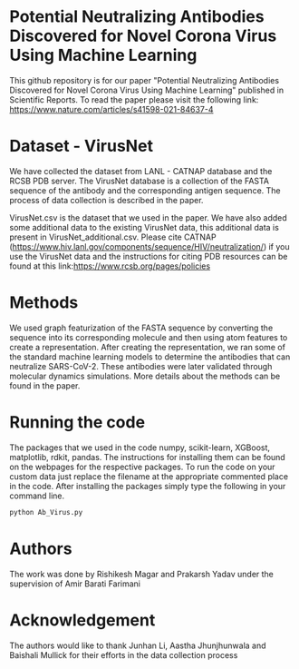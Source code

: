 # Potential Neutralizing Antibodies Discovered for Novel Corona Virus Using Machine Learning
This github repository is for our paper "Potential Neutralizing Antibodies Discovered for Novel Corona Virus Using Machine Learning" published in Scientific Reports. To read the paper please visit the following link: https://www.nature.com/articles/s41598-021-84637-4

# Dataset - VirusNet
We have collected the dataset from LANL - CATNAP database and the RCSB PDB server. The VirusNet database is a collection of the FASTA sequence of the antibody and the corresponding antigen sequence. The process of data collection is described in the paper.

VirusNet.csv is the dataset that we used in the paper. We have also added some additional data to the existing VirusNet data, this additional data is present in VirusNet_additional.csv. 
Please cite CATNAP (https://www.hiv.lanl.gov/components/sequence/HIV/neutralization/) if you use the VirusNet data and the instructions for citing PDB resources can be found at this link:https://www.rcsb.org/pages/policies

# Methods
We used graph featurization of the FASTA sequence by converting the sequence into its corresponding molecule and then using atom features to create a representation. After creating the representation, we ran some of the standard machine learning models to determine the antibodies that can neutralize SARS-CoV-2. These antibodies were later validated through molecular dynamics simulations. More details about the methods can be found in the paper. 

# Running the code 
The packages that we used in the code numpy, scikit-learn, XGBoost, matplotlib, rdkit, pandas. The instructions for installing them can be found on the webpages for the respective packages. To run the code on your custom data just replace the filename at the appropriate commented place in the code. After installing the packages simply type the following in your command line.


```bash
python Ab_Virus.py
```

# Authors 
The work was done by Rishikesh Magar and Prakarsh Yadav under the supervision of Amir Barati Farimani

# Acknowledgement
The authors would like to thank Junhan Li, Aastha Jhunjhunwala and Baishali Mullick for their efforts in the data collection process
